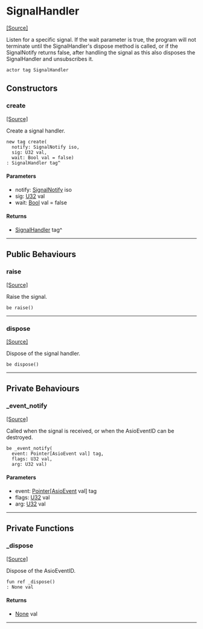 # SignalHandler
<span class="source-link">[[Source]](src/signals/signal_handler.md#L10)</span>

Listen for a specific signal.
If the wait parameter is true, the program will not terminate until the SignalHandler's dispose method is called, or if the SignalNotify returns false, after handling the signal as this also disposes the SignalHandler and unsubscribes it.



```pony
actor tag SignalHandler
```

## Constructors

### create
<span class="source-link">[[Source]](src/signals/signal_handler.md#L20)</span>


Create a signal handler.


```pony
new tag create(
  notify: SignalNotify iso,
  sig: U32 val,
  wait: Bool val = false)
: SignalHandler tag^
```
#### Parameters

*   notify: [SignalNotify](signals-SignalNotify.md) iso
*   sig: [U32](builtin-U32.md) val
*   wait: [Bool](builtin-Bool.md) val = false

#### Returns

* [SignalHandler](signals-SignalHandler.md) tag^

---

## Public Behaviours

### raise
<span class="source-link">[[Source]](src/signals/signal_handler.md#L29)</span>


Raise the signal.


```pony
be raise()
```

---

### dispose
<span class="source-link">[[Source]](src/signals/signal_handler.md#L35)</span>


Dispose of the signal handler.


```pony
be dispose()
```

---

## Private Behaviours

### _event_notify
<span class="source-link">[[Source]](src/signals/signal_handler.md#L41)</span>


Called when the signal is received, or when the AsioEventID can be
destroyed.


```pony
be _event_notify(
  event: Pointer[AsioEvent val] tag,
  flags: U32 val,
  arg: U32 val)
```
#### Parameters

*   event: [Pointer](builtin-Pointer.md)\[[AsioEvent](builtin-AsioEvent.md) val\] tag
*   flags: [U32](builtin-U32.md) val
*   arg: [U32](builtin-U32.md) val

---

## Private Functions

### _dispose
<span class="source-link">[[Source]](src/signals/signal_handler.md#L54)</span>


Dispose of the AsioEventID.


```pony
fun ref _dispose()
: None val
```

#### Returns

* [None](builtin-None.md) val

---

